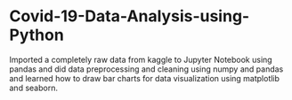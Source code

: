 # Covid-19-Data-Analysis-using-Python
Imported a completely raw data from kaggle to Jupyter Notebook using pandas and did data preprocessing and cleaning using numpy and pandas and learned how to draw bar charts for data visualization using matplotlib and seaborn.
